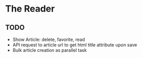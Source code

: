 # The Reader

TODO
----
* Show Article: delete, favorite, read
* API request to article url to get html title attribute upon save
* Bulk article creation as parallel task


